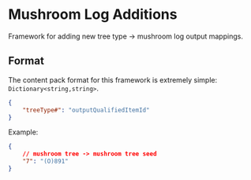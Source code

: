 # Mushroom Log Additions

Framework for adding new tree type -> mushroom log output mappings.

## Format

The content pack format for this framework is extremely simple: `Dictionary<string,string>`.

```json
{
	"treeType#": "outputQualifiedItemId"
}
```

Example:
```json
{
	// mushroom tree -> mushroom tree seed
	"7": "(O)891"
}
```